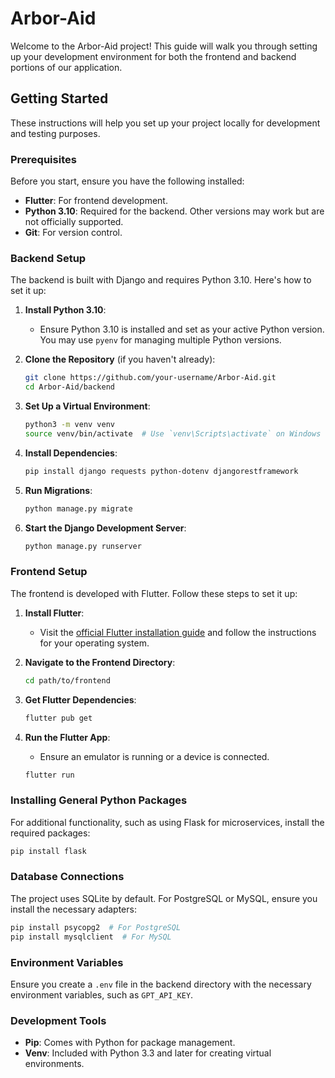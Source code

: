 # Arbor-Aid

Welcome to the Arbor-Aid project! This guide will walk you through setting up your development environment for both the frontend and backend portions of our application.

## Getting Started

These instructions will help you set up your project locally for development and testing purposes.

### Prerequisites

Before you start, ensure you have the following installed:

- **Flutter**: For frontend development.
- **Python 3.10**: Required for the backend. Other versions may work but are not officially supported.
- **Git**: For version control.

### Backend Setup

The backend is built with Django and requires Python 3.10. Here's how to set it up:

1. **Install Python 3.10**:

   - Ensure Python 3.10 is installed and set as your active Python version. You may use `pyenv` for managing multiple Python versions.
2. **Clone the Repository** (if you haven't already):

   ```bash
   git clone https://github.com/your-username/Arbor-Aid.git
   cd Arbor-Aid/backend
   ```
3. **Set Up a Virtual Environment**:

   ```bash
   python3 -m venv venv
   source venv/bin/activate  # Use `venv\Scripts\activate` on Windows
   ```
4. **Install Dependencies**:

   ```bash
   pip install django requests python-dotenv djangorestframework
   ```
5. **Run Migrations**:

   ```bash
   python manage.py migrate
   ```
6. **Start the Django Development Server**:

   ```bash
   python manage.py runserver
   ```

### Frontend Setup

The frontend is developed with Flutter. Follow these steps to set it up:

1. **Install Flutter**:

   - Visit the [official Flutter installation guide](https://flutter.dev/docs/get-started/install) and follow the instructions for your operating system.
2. **Navigate to the Frontend Directory**:

   ```bash
   cd path/to/frontend
   ```
3. **Get Flutter Dependencies**:

   ```bash
   flutter pub get
   ```
4. **Run the Flutter App**:

   - Ensure an emulator is running or a device is connected.

   ```bash
   flutter run
   ```

### Installing General Python Packages

For additional functionality, such as using Flask for microservices, install the required packages:

```bash
pip install flask
```

### Database Connections

The project uses SQLite by default. For PostgreSQL or MySQL, ensure you install the necessary adapters:

```bash
pip install psycopg2  # For PostgreSQL
pip install mysqlclient  # For MySQL
```

### Environment Variables

Ensure you create a `.env` file in the backend directory with the necessary environment variables, such as `GPT_API_KEY`.

### Development Tools

- **Pip**: Comes with Python for package management.
- **Venv**: Included with Python 3.3 and later for creating virtual environments.

